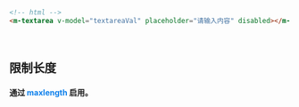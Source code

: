 <br/>

```html
<!-- html -->
<m-textarea v-model="textareaVal" placeholder="请输入内容" disabled></m-textarea>
```
<br/>


## 限制长度
#### 通过 <font color=#0e80eb>**maxlength**</font> 启用。
<br/>